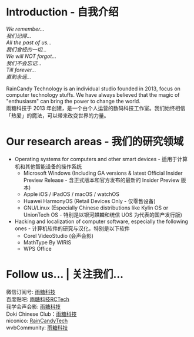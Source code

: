 # Introduction - 自我介绍
<i>We remember...<br>
我们记得...<br>
All the past of us...<br>
我们曾经的一切...<br>
We will NOT forgot...<br>
我们不会忘记...<br>
Till forever...<br>
直到永远...<br></i>

RainCandy Technology is an individual studio founded in 2013, focus on computer technology stuffs. We have always believed that the magic of "enthusiasm" can bring the power to change the world.</br>
雨糖科技于 2013 年创建，是一个由个人运营的数码科技工作室。我们始终相信「热爱」的魔法，可以带来改变世界的力量。

# Our research areas - 我们的研究领域
- Operating systems for computers and other smart devices - 适用于计算机和其他智能设备的操作系统
  - Microsoft Windows (Including GA versions & latest Official Insider Preview Release - 含正式版本和官方发布的最新的 Insider Preview 版本)
  - Apple iOS / iPadOS / macOS / watchOS
  - Huawei HarmonyOS (Retail Devices Only - 仅零售设备)
  - GNU/Linux (Especially Chinese distributions like Kylin OS or UnionTech OS - 特别是以银河麒麟和统信 UOS 为代表的国产发行版)
- Hacking and localization of computer software, especially the following ones - 计算机软件的研究与汉化，特别是以下软件
  - Corel VideoStudio (会声会影)
  - MathType By WIRIS
  - WPS Office

# Follow us... | 关注我们...
微信订阅号: [雨糖科技](https://github.com/RainCandyTech/.github/blob/main/wechat_qrcode/wechat_qrcode.png)</br>
百度贴吧: [雨糖科技RCTech](https://tieba.baidu.com/home/main?id=tb.1.be06e796.GJjL12LJ_4OX9VRZDkJfFw)</br>
我学会声会影: [雨糖科技](http://www.hy345.com/space-uid-201987.html)</br>
Doki Chinese Club：[雨糖科技](https://forum.monika.love/u/6401)</br>
niconico: [RainCandyTech](https://nicovideo.jp/user/60499470)</br>
wvbCommunity: [雨糖科技](https://community.wvbtech.com/u/RainCandy)</br>
